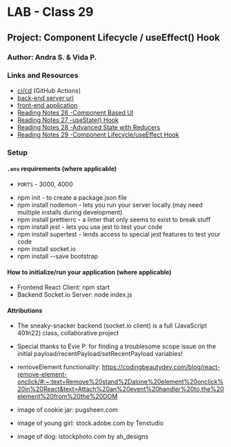 
# LAB - Class 29

## Project: Component Lifecycle / useEffect() Hook

### Author: Andra S. & Vida P.

### Links and Resources

- [ci/cd](https://github.com/Vida-1/sneakily-snacking/actions/new) (GitHub Actions)
- [back-end server url](https://github.com/Maru-007/sneaky-snacker/blob/main/src/child/index.js)
- [front-end application](https://github.com/Vida-1/sneakily-snacking)
- [Reading Notes 26 -Component Based UI](https://vida-1.github.io/reading-notes/read26_401.html)
- [Reading Notes 27 -useState() Hook](https://vida-1.github.io/reading-notes/read27_401.html)
- [Reading Notes 28 -Advanced State with Reducers](https://vida-1.github.io/reading-notes/read28_401.html)
- [Reading Notes 29 -Component Lifecycle/useEffect Hook](https://vida-1.github.io/reading-notes/read29_401.html)

### Setup

#### `.env` requirements (where applicable)

- `PORTS` - 3000, 4000

* npm init - to create a package.json file
* npm install nodemon - lets you run your server locally (may need multiple installs during development)
* npm install prettierrc - a linter that only seems to exist to break stuff
* npm install jest - lets you use jest to test your code
* npm install supertest - lends access to special jest features to test your code 
* npm install socket.io
* npm install --save bootstrap


#### How to initialize/run your application (where applicable)

- Frontend React Client: npm start
- Backend Socket.io Server: node index.js 

<!-- #### How to use your library (where applicable)

#### Tests

- How do you run tests?
- Any tests of note?
- Describe any tests that you did not complete, skipped, etc

#### UML

Link to an image of the UML for your application and response to events -->

#### Attributions

* The sneaky-snacker backend (socket.io client) is a full (JavaScript 401n22) class, collaborative project

* Special thanks to Evie P. for finding a troublesome scope issue on the initial payload/recentPayload/setRecentPayload variables!

* removeElement functionality: https://codingbeautydev.com/blog/react-remove-element-onclick/#:~:text=Remove%20stand%2Dalone%20element%20onclick%20in%20React&text=Attach%20an%20event%20handler%20to,the%20element%20from%20the%20DOM

* image of cookie jar: pugsheen.com

* image of young girl: stock.adobe.com by Tenstudio

* image of dog:  istockphoto.com by ah_designs